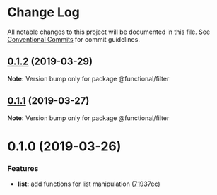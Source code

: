 # Change Log

All notable changes to this project will be documented in this file.
See [Conventional Commits](https://conventionalcommits.org) for commit guidelines.

## [0.1.2](https://github.com/Oscar170/-functional/compare/@functional/filter@0.1.1...@functional/filter@0.1.2) (2019-03-29)

**Note:** Version bump only for package @functional/filter





## [0.1.1](https://github.com/Oscar170/-functional/compare/@functional/filter@0.1.0...@functional/filter@0.1.1) (2019-03-27)

**Note:** Version bump only for package @functional/filter





# 0.1.0 (2019-03-26)


### Features

* **list:** add functions for list manipulation ([71937ec](https://github.com/Oscar170/-functional/commit/71937ec))
